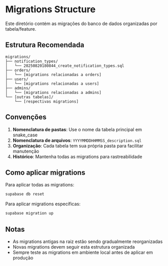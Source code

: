# Migrations Structure

Este diretório contém as migrações do banco de dados organizadas por tabela/feature.

## Estrutura Recomendada

```
migrations/
├── notification_types/
│   └── 20250820180844_create_notification_types.sql
├── orders/
│   └── [migrations relacionadas a orders]
├── users/
│   └── [migrations relacionadas a users]
├── admins/
│   └── [migrations relacionadas a admins]
└── [outras tabelas]/
    └── [respectivas migrations]
```

## Convenções

1. **Nomenclatura de pastas**: Use o nome da tabela principal em snake_case
2. **Nomenclatura de arquivos**: `YYYYMMDDHHMMSS_description.sql`
3. **Organização**: Cada tabela tem sua própria pasta para facilitar manutenção
4. **Histórico**: Mantenha todas as migrations para rastreabilidade

## Como aplicar migrations

Para aplicar todas as migrations:
```bash
supabase db reset
```

Para aplicar migrations específicas:
```bash
supabase migration up
```

## Notas

- As migrations antigas na raiz estão sendo gradualmente reorganizadas
- Novas migrations devem seguir esta estrutura organizada
- Sempre teste as migrations em ambiente local antes de aplicar em produção
